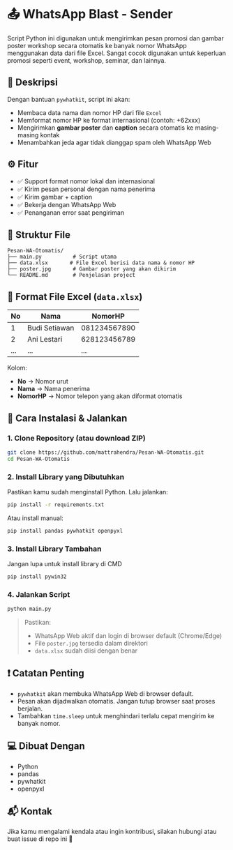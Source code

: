 # 📤 WhatsApp Blast - Sender

Script Python ini digunakan untuk mengirimkan pesan promosi dan gambar poster workshop secara otomatis ke banyak nomor WhatsApp menggunakan data dari file Excel. Sangat cocok digunakan untuk keperluan promosi seperti event, workshop, seminar, dan lainnya.

## 📌 Deskripsi

Dengan bantuan `pywhatkit`, script ini akan:
- Membaca data nama dan nomor HP dari file `Excel`
- Memformat nomor HP ke format internasional (contoh: +62xxx)
- Mengirimkan **gambar poster** dan **caption** secara otomatis ke masing-masing kontak
- Menambahkan jeda agar tidak dianggap spam oleh WhatsApp Web

## ⚙️ Fitur

- ✅ Support format nomor lokal dan internasional
- ✅ Kirim pesan personal dengan nama penerima
- ✅ Kirim gambar + caption
- ✅ Bekerja dengan WhatsApp Web
- ✅ Penanganan error saat pengiriman

## 📝 Struktur File

```
Pesan-WA-Otomatis/
├── main.py          # Script utama
├── data.xlsx       # File Excel berisi data nama & nomor HP
├── poster.jpg       # Gambar poster yang akan dikirim
└── README.md        # Penjelasan project
```

## 📂 Format File Excel (`data.xlsx`)

| No | Nama        | NomorHP      |
|----|-------------|--------------|
| 1  | Budi Setiawan | 081234567890 |
| 2  | Ani Lestari   | 628123456789 |
| ...| ...           | ...          |

Kolom:
- **No** → Nomor urut
- **Nama** → Nama penerima
- **NomorHP** → Nomor telepon yang akan diformat otomatis

## 🚀 Cara Instalasi & Jalankan

### 1. Clone Repository (atau download ZIP)

```bash
git clone https://github.com/mattrahendra/Pesan-WA-Otomatis.git
cd Pesan-WA-Otomatis
```

### 2. Install Library yang Dibutuhkan

Pastikan kamu sudah menginstall Python. Lalu jalankan:

```bash
pip install -r requirements.txt
```

Atau install manual:

```bash
pip install pandas pywhatkit openpyxl
```

### 3. Install Library Tambahan

Jangan lupa untuk install library di CMD

```bash
pip install pywin32
```


### 4. Jalankan Script

```bash
python main.py
```

> Pastikan:
> - WhatsApp Web aktif dan login di browser default (Chrome/Edge)
> - File `poster.jpg` tersedia dalam direktori
> - `data.xlsx` sudah diisi dengan benar

## ❗ Catatan Penting

- `pywhatkit` akan membuka WhatsApp Web di browser default.
- Pesan akan dijadwalkan otomatis. Jangan tutup browser saat proses berjalan.
- Tambahkan `time.sleep` untuk menghindari terlalu cepat mengirim ke banyak nomor.

## 💻 Dibuat Dengan

- Python
- pandas
- pywhatkit
- openpyxl

## 📬 Kontak

Jika kamu mengalami kendala atau ingin kontribusi, silakan hubungi atau buat issue di repo ini 🙌
